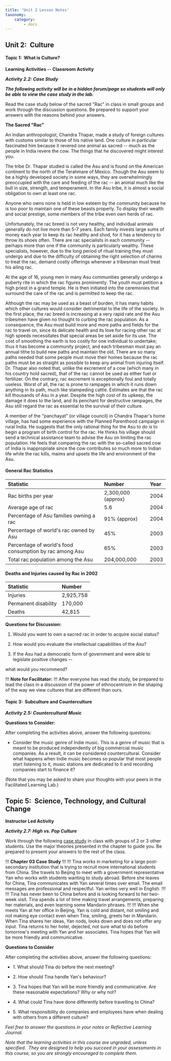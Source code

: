 ```yaml
---
title: 'Unit 2 Lesson Notes'
taxonomy:
    category:
        - docs
---
```


## Unit 2:  Culture


#### Topic 1:  What is Culture?

**Learning Activities -- Classroom Activity**

***Activity 2.2: Case Study***

***The following activity will be in a hidden forum/page so students will only be able to view the case study in the lab.***

Read the case study below of the sacred "Rac" in class in small groups and work through the discussion questions. Be prepared to support your answers with the reasons behind your answers.

**The Sacred "Rac"**

An Indian anthropologist, Chandra Thapar, made a study of foreign cultures with customs similar to those of his native land. One culture in particular fascinated him because it revered one animal as sacred -- much as the people in India revere the cow. The things that he discovered might interest you.

The tribe Dr. Thapar studied is called the Asu and is found on the American continent to the north of the Terahmare of Mexico. Though the Asu seem to be a highly developed society in some ways, they are overwhelmingly preoccupied with the care and feeding of the rac -- an animal much like the bull in size, strength, and temperament. In the Asu tribe, it is almost a social obligation to own at least one rac.

Anyone who owns none is held in low esteem by the community because he is too poor to maintain one of these beasts properly. To display their wealth and social prestige, some members of the tribe even own herds of rac.

Unfortunately, the rac breed is not very healthy, and individual animals generally do not live more than 5-7 years. Each family invests large sums of money each year to keep its rac healthy and shod, for it has a tendency to throw its shoes often. There are rac specialists in each community -- perhaps more than one if the community is particularly wealthy. These specialists, however, due to the long period of ritual training they must undergo and due to the difficulty of obtaining the right selection of charms to treat the rac, demand costly offerings whenever a tribesman must treat his ailing rac.

At the age of 16, young men in many Asu communities generally undergo a puberty rite in which the rac figures prominently. The youth must petition a high priest in a grand temple. He is then initiated into the ceremonies that surround the care of the rac and is permitted to keep the rac.

Although the rac may be used as a beast of burden, it has many habits which other cultures would consider detrimental to the life of the society. In the first place, the rac breed is increasing at a very rapid rate and the Asu tribesmen have given no thought to curbing the rac population. As a consequence, the Asu must build more and more paths and fields for the rac to travel on, since its delicate health and its love for racing other rac at high speeds necessitates that special areas be set aside for its use. The cost of smoothing the earth is too costly for one individual to undertake; thus it has become a community project, and each tribesman must pay an annual tithe to build new paths and maintain the old. There are so many paths needed that some people must move their homes because the rac paths must be as straight as possible to keep any animal from injuring itself. Dr. Thapar also noted that, unlike the excrement of a cow (which many in his country hold sacred), that of the rac cannot be used as either fuel or fertilizer. On the contrary, rac excrement is exceptionally foul and totally useless. Worst of all, the rac is prone to rampages in which it runs down anything in its path, much like stampeding cattle. Estimates are that the rac kill thousands of Asu in a year. Despite the high cost of its upkeep, the damage it does to the land, and its penchant for destructive rampages, the Asu still regard the rac as essential to the survival of their culture.

A member of the "panchayat" (or village council) in Chandra Thapar's home village, has had some experience with the Planned Parenthood campaign in rural India. He suggests that the only rational thing for the Asu to do is to begin a program of birth control for the rac. He thinks his village should send a technical assistance team to advise the Asu on limiting the rac population. He feels that comparing the rac with the so-called sacred cow of India is inappropriate since the cow contributes so much more to Indian life while the rac kills, maims and upsets the life and environment of the Asu.

#### General Rac Statistics

|Statistic|Number|Year|
|:-----|:-----|:-----|
|Rac births per year|2,300,000 (approx)|2004|
|Average age of rac|5.6|2004|
|Percentage of Asu families owning a rac|91% (approx)|2004|
|Percentage of world's rac owned by Asu|45%|2003|
|Percentage of world's food consumption by rac among Asu|65%|2003|
|Total rac population among the Asu|204,000,000|2003|

#### Deaths and Injuries caused by Rac in 2002

|Statistic|Number|
|:--------|:--------|
|Injuries|2,925,758|
|Permanent disability|170,000|
|Deaths|42,815|

**Questions for Discussion:**

1. Would you want to own a sacred rac in order to acquire social status?

2. How would you evaluate the intellectual capabilities of the Asu?

3. If the Asu had a democratic form of government and were able to legislate positive changes --

what would you recommend?

!!! **Note for Facilitator:**
!!! After everyone has read the study, be prepared to lead the class in a discussion of the power of ethnocentrism in the shaping of the way we view cultures that are different than ours.

#### Topic 3:  Subculture and Counterculture

***Activity 2.5: Countercultural Music***

**Questions to Consider:**

After completing the activities above, answer the following questions:

- Consider the music genre of Indie music. This is a genre of music that is meant to be produced independently of big commercial music companies. As a result, it can be considered countercultural. Consider what happens when Indie music becomes so popular that most people start listening to it, music stations are dedicated to it and recording companies start to finance it?

(Note that you may be asked to share your thoughts with your peers in the Facilitated Learning Lab.)

## Topic 5:  Science, Technology, and Cultural Change

**Instructor Led Activity**

***Activity 2.7: High vs. Pop Culture***

Work through the following [case study](https://oup-arc.com/access/content/quanhaasetepperman-1e-student-resources/chapter-03-case-study?previousFilter=tag_case-studies) in class with groups of 2 or 3 other students. Use the major theories presented in the chapter to guide you. Be prepared to present your answers to the rest of the class.

!!! **Chapter 03 Case Study**
!!!
!!! Tina works in marketing for a large post-secondary institution that is trying to recruit more international students from China. She travels to Beijing to meet with a government representative Yan who works with students wanting to study abroad. Before she leaves for China, Tina communicates with Yan several times over email. The email messages are professional and respectful. Yan writes very well in English.
!!!
!!! Tina has never been to China before and is looking forward to her two-week visit. Tina spends a lot of time making travel arrangements, preparing her materials, and even learning some Mandarin phrases.
!!!
!!! When she meets Yan at her office in Beijing, Yan is cold and distant, not smiling and not making eye contact even when Tina, smiling, greets her in Mandarin. When Tina shares her ideas, Yan nods, looks down and does not offer any input. Tina returns to her hotel, dejected, not sure what to do before tomorrow's meeting with Yan and her associates. Tina hopes that Yan will be more friendly and communicative.

**Questions to Consider**

After completing the activities above, answer the following questions:

- 1\. What should Tina do before the next meeting?

- 2\. How should Tina handle Yan's behaviour?

- 3\. Tina hopes that Yan will be more friendly and communicative. Are these reasonable expectations? Why or why not?

- 4\. What could Tina have done differently before travelling to China?

- 5\. What responsibility do companies and employees have when dealing with others from a different culture?

*Feel free to answer the questions in your notes or Reflective Learning Journal.*

*Note that the learning activities in this course are ungraded, unless specified.  They are designed to help you succeed in your assessments in this course, so you are strongly encouraged to complete them.*
